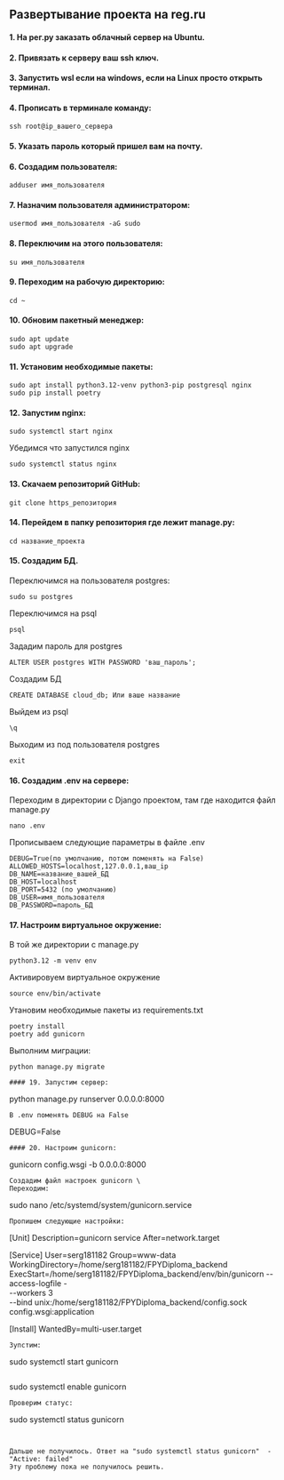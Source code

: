 ## Развертывание проекта на reg.ru
#### 1. На рег.ру заказать облачный сервер на Ubuntu.
#### 2. Привязать к серверу ваш ssh ключ.
#### 3. Запустить wsl если на windows, если на Linux просто открыть терминал.
#### 4. Прописать в терминале команду:
```
ssh root@ip_вашего_сервера 
```
#### 5. Указать пароль который пришел вам на почту.
#### 6. Создадим пользователя:
```
adduser имя_пользователя
```
#### 7. Назначим пользователя администратором:
```
usermod имя_пользователя -aG sudo
```
#### 8. Переключим на этого пользователя:
```
su имя_пользователя
```
#### 9. Переходим на рабочую директорию:
```
cd ~
```
#### 10. Обновим пакетный менеджер:
```
sudo apt update
sudo apt upgrade
```
#### 11. Установим необходимые пакеты:
```
sudo apt install python3.12-venv python3-pip postgresql nginx
sudo pip install poetry
```
#### 12. Запустим nginx:
```
sudo systemctl start nginx
```
Убедимся что запустился nginx
```
sudo systemctl status nginx
```
#### 13. Скачаем репозиторий GitHub:
```
git clone https_репозитория
```
#### 14. Перейдем в папку репозитория где лежит manage.py:
```
cd название_проекта
```
#### 15. Создадим БД. 
Переключимся на пользователя postgres:
```
sudo su postgres
```
Переключимся на psql
```
psql
```
Зададим пароль для postgres
```
ALTER USER postgres WITH PASSWORD 'ваш_пароль';
```
Создадим БД
```
CREATE DATABASE cloud_db; Или ваше название
```
Выйдем из psql
```
\q
```
Выходим из под пользователя postgres
```
exit
```
#### 16. Создадим .env на сервере:
Переходим в директории с Django проектом, там где находится файл manage.py
```
nano .env
```
Прописываем следующие параметры в файле .env
```
DEBUG=True(по умолчанию, потом поменять на False)
ALLOWED_HOSTS=localhost,127.0.0.1,ваш_ip
DB_NAME=название_вашей_БД
DB_HOST=localhost
DB_PORT=5432 (по умолчанию)
DB_USER=имя_пользователя
DB_PASSWORD=пароль_БД
```
#### 17. Настроим виртуальное окружение:
В той же директории с manage.py
```
python3.12 -m venv env
```
Активировуем виртуальное окружение
```
source env/bin/activate
```
Утановим необходимые пакеты из requirements.txt
```
poetry install
poetry add gunicorn
```
Выполним миграции:
```
python manage.py migrate
```
<!-- #### 18. Соберем статические файлы:
```
python manage.py collectstatic -->
```
#### 19. Запустим сервер:
```
python manage.py runserver 0.0.0.0:8000
```
В .env поменять DEBUG на False
```
DEBUG=False
```
#### 20. Настроим gunicorn:
```
gunicorn config.wsgi -b 0.0.0.0:8000
```
Создадим файл настроек gunicorn \
Переходим:
```
sudo nano /etc/systemd/system/gunicorn.service
```
Пропишем следующие настройки:
```
[Unit]
Description=gunicorn service
After=network.target

[Service]
User=serg181182
Group=www-data
WorkingDirectory=/home/serg181182/FPYDiploma_backend
ExecStart=/home/serg181182/FPYDiploma_backend/env/bin/gunicorn --access-logfile -\
          --workers 3 \
          --bind unix:/home/serg181182/FPYDiploma_backend/config.sock config.wsgi:application

[Install]
WantedBy=multi-user.target
```
Зупстим:
```
sudo systemctl start gunicorn
```
```
sudo systemctl enable gunicorn
```
Проверим статус:
```
sudo systemctl status gunicorn
```


Дальше не получилось. Ответ на "sudo systemctl status gunicorn"  - "Active: failed"
Эту проблему пока не получилось решить.